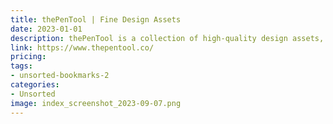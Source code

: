 ```yaml
---
title: thePenTool | Fine Design Assets
date: 2023-01-01
description: thePenTool is a collection of high-quality design assets, including textures, brushes, and patterns.
link: https://www.thepentool.co/
pricing: 
tags: 
- unsorted-bookmarks-2 
categories: 
- Unsorted 
image: index_screenshot_2023-09-07.png
---
```

